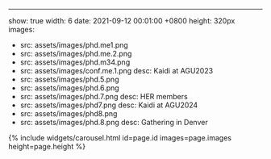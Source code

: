 ---
show: true
width: 6
date: 2021-09-12 00:01:00 +0800
height: 320px
images:
- src: assets/images/phd.me1.png
- src: assets/images/phd.me.2.png
- src: assets/images/phd.m34.png
- src: assets/images/conf.me.1.png
  desc: Kaidi at AGU2023
- src: assets/images/phd.5.png
- src: assets/images/phd.6.png
- src: assets/images/phd.7.png
  desc: HER members
- src: assets/images/phd7.png
  desc: Kaidi at AGU2024
- src: assets/images/phd8.png
- src: assets/images/phd.8.png
  desc: Gathering in Denver

{% include widgets/carousel.html id=page.id images=page.images height=page.height %}
